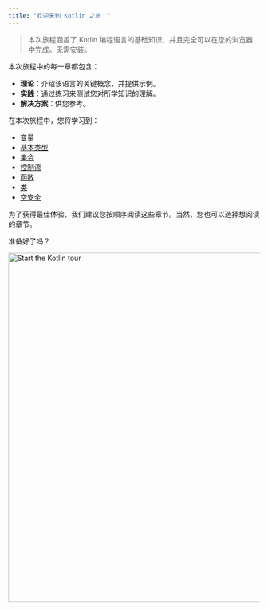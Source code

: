 ```yaml
---
title: "欢迎来到 Kotlin 之旅！"
---
```

> 本次旅程涵盖了 Kotlin 编程语言的基础知识，并且完全可以在您的浏览器中完成。无需安装。

本次旅程中的每一章都包含：

* **理论**：介绍该语言的关键概念，并提供示例。
* **实践**：通过练习来测试您对所学知识的理解。
* **解决方案**：供您参考。

在本次旅程中，您将学习到：

* [变量](kotlin-tour-hello-world)
* [基本类型](kotlin-tour-basic-types)
* [集合](kotlin-tour-collections)
* [控制流](kotlin-tour-control-flow)
* [函数](kotlin-tour-functions)
* [类](kotlin-tour-classes)
* [空安全](kotlin-tour-null-safety)

为了获得最佳体验，我们建议您按顺序阅读这些章节。当然，您也可以选择想阅读的章节。

准备好了吗？

<a href="kotlin-tour-hello-world"><img src="/img/start-kotlin-tour.svg" width="700" alt="Start the Kotlin tour" /></a>